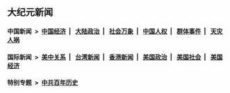 ## 大纪元新闻

#### 中国新闻 &nbsp;>&nbsp; [中国经济](indexes/ncid283/README.md?02030845) &nbsp;| &nbsp; [大陆政治](indexes/ncid277/README.md?02030845) &nbsp;| &nbsp; [社会万象](indexes/ncid282/README.md?02030845) &nbsp;| &nbsp; [中国人权](indexes/ncid278/README.md?02030845) &nbsp;| &nbsp; [群体事件](indexes/ncid279/README.md?02030845) &nbsp;| &nbsp; [天灾人祸](indexes/ncid280/README.md?02030845)

#### 国际新闻 &nbsp;>&nbsp; [美中关系](indexes/nf1412576/README.md?02030845) &nbsp;| &nbsp; [台湾新闻](indexes/ncid1349361/README.md?02030845) &nbsp;| &nbsp; [香港新闻](indexes/ncid1349362/README.md?02030845) &nbsp;| &nbsp; [美国政治](indexes/ncid1078159/README.md?02030845) &nbsp;| &nbsp; [美国社会](indexes/ncid1078160/README.md?02030845) &nbsp;| &nbsp; [美国经济](indexes/ncid1078158/README.md?02030845)

#### 特别专题 &nbsp;>&nbsp; [中共百年历史](https://github.com/epoch-news/epoch-special/blob/master/README.md?02030845)  
